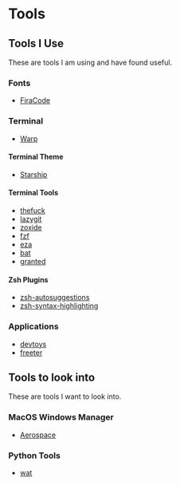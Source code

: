 # Tools

## Tools I Use

These are tools I am using and have found useful.

### Fonts

- [FiraCode](https://github.com/tonsky/FiraCode)

### Terminal

- [Warp](https://github.com/warpdotdev/Warp)

#### Terminal Theme

- [Starship](https://github.com/starship/starship)

#### Terminal Tools

- [thefuck](https://github.com/nvbn/thefuck)
- [lazygit](https://github.com/jesseduffield/lazygit)
- [zoxide](https://github.com/ajeetdsouza/zoxide)
- [fzf](https://github.com/junegunn/fzf)
- [eza](https://github.com/eza-community/eza?tab=readme-ov-file)
- [bat](https://github.com/sharkdp/bat)
- [granted](https://github.com/common-fate/granted)

#### Zsh Plugins

- [zsh-autosuggestions](https://github.com/zsh-users/zsh-autosuggestions)
- [zsh-syntax-highlighting](https://github.com/zsh-users/zsh-syntax-highlighting)

### Applications

- [devtoys](https://github.com/DevToys-app/DevToys)
- [freeter](https://github.com/FreeterApp/Freeter)

## Tools to look into

These are tools I want to look into.

### MacOS Windows Manager

- [Aerospace](https://github.com/nikitabobko/AeroSpace)

### Python Tools

- [wat](https://github.com/igrek51/wat)
